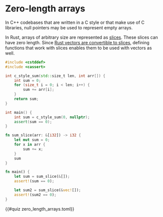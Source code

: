 # Zero-length arrays

In C++ codebases that are written in a C style or that make use of C libraries,
null pointers may be used to represent empty arrays.

In Rust, arrays of arbitrary size are represented as
[slices](https://doc.rust-lang.org/book/ch04-03-slices.html). These slices can
have zero length. Since [Rust vectors are convertible to
slices](https://doc.rust-lang.org/std/vec/struct.Vec.html#impl-Deref-for-Vec%3CT,+A%3E),
defining functions that work with slices enables them to be used with vectors as
well.

<div class="comparison">

```cpp
#include <cstddef>
#include <cassert>

int c_style_sum(std::size_t len, int arr[]) {
    int sum = 0;
    for (size_t i = 0; i < len; i++) {
        sum += arr[i];
    }
    return sum;
}

int main() {
    int sum = c_style_sum(0, nullptr);
    assert(sum == 0);
}
```

```rust
fn sum_slice(arr: &[i32]) -> i32 {
    let mut sum = 0;
    for x in arr {
        sum += x;
    }
    sum
}

fn main() {
    let sum = sum_slice(&[]);
    assert!(sum == 0);

    let sum2 = sum_slice(&vec![]);
    assert!(sum2 == 0);
}
```

</div>

{{#quiz zero_length_arrays.toml}}

